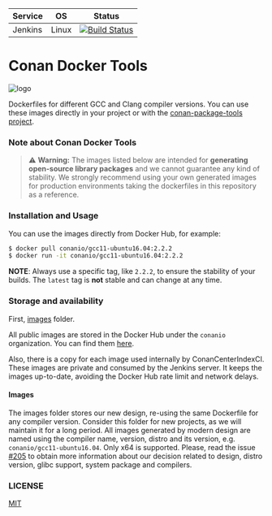 | Service | OS |  Status  |
|---------|----|----------|
| Jenkins | Linux | [![Build Status](https://ci.conan.io/buildStatus/icon?job=ConanDockerTools%2Ftesting%2Fmaster)](https://ci.conan.io/job/ConanDockerTools/job/testing/job/master/)  |


# Conan Docker Tools

![logo](logo.png)

Dockerfiles for different GCC and Clang compiler versions.
You can use these images directly in your project or with the [conan-package-tools project](https://github.com/conan-io/conan-package-tools).

### Note about Conan Docker Tools

> :warning: **Warning:**
The images listed below are intended for **generating open-source library packages** and we cannot guarantee any kind of stability. We strongly recommend using your own generated images for production environments taking the dockerfiles in this repository as a reference.

### Installation and Usage

You can use the images directly from Docker Hub, for example:

```bash
$ docker pull conanio/gcc11-ubuntu16.04:2.2.2
$ docker run -it conanio/gcc11-ubuntu16.04:2.2.2
```

**NOTE**: Always use a specific tag, like `2.2.2`, to ensure the stability of your builds. The `latest` tag is **not** stable and can change at any time.

### Storage and availability

First, [images](images/README.md#official-docker-images) folder.

All public images are stored in the Docker Hub under the `conanio` organization. You can find them [here](https://hub.docker.com/r/conanio/).

Also, there is a copy for each image used internally by ConanCenterIndexCI. These images are private and consumed by the Jenkins server. It keeps the images up-to-date, avoiding the Docker Hub rate limit and network delays.

#### Images

The images folder stores our new design, re-using the same Dockerfile for any compiler version. Consider this folder for new projects, as we will maintain it for a long period. All images generated by modern design are named using the compiler name, version, distro and its version, e.g. `conanio/gcc11-ubuntu16.04`. Only x64 is supported. Please, read the issue [#205](https://github.com/conan-io/conan-docker-tools/issues/205) to obtain more information about our decision related to design, distro version, glibc support, system package and compilers.

### LICENSE

[MIT](LICENSE)

